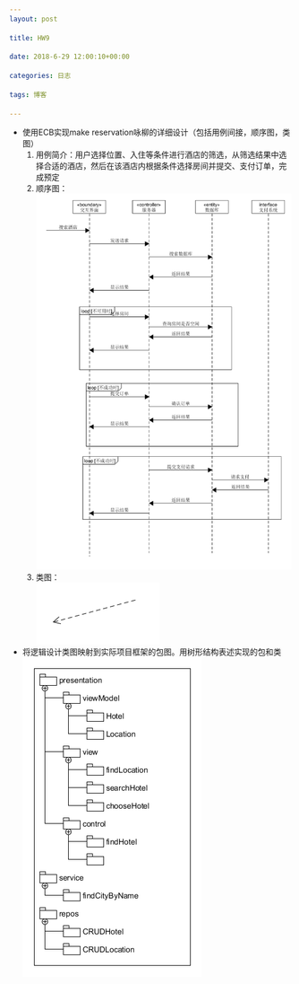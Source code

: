 ```yaml
---
layout: post

title: HW9

date: 2018-6-29 12:00:10+00:00

categories: 日志

tags: 博客

---
```

- 使用ECB实现make reservation咏柳的详细设计（包括用例间接，顺序图，类图）
    1. 用例简介：用户选择位置、入住等条件进行酒店的筛选，从筛选结果中选择合适的酒店，然后在该酒店内根据条件选择房间并提交、支付订单，完成预定
    2. 顺序图：<br/>
    ![](../Assets/hw9/1_2.png)
    3. 类图：<br/>
    ![](../Assets/hw9/1_3.png)
- 将逻辑设计类图映射到实际项目框架的包图。用树形结构表述实现的包和类
    ![](../Assets/hw9/2_1.png)